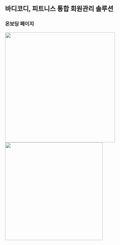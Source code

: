 ## 바디코디, 피트니스 통합 회원관리 솔루션

### 온보딩 페이지
<img width="360px" src="https://user-images.githubusercontent.com/67527360/225224047-cb0ce9ca-600e-4df3-a13d-f03346ee5a87.gif"/>


<img width="320px" src="https://user-images.githubusercontent.com/67527360/225225643-b5f80be8-cc50-44c4-b372-05a1f11635f6.gif"/>


